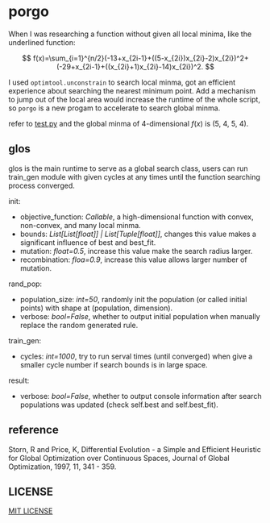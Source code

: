 # porgo

When I was researching a function without given all local minima, like the underlined function:

$$
f(x)=\sum_{i=1}^{n/2}(-13+x_{2i-1}+((5-x_{2i})x_{2i}-2)x_{2i})^2+(-29+x_{2i-1}+((x_{2i}+1)x_{2i}-14)x_{2i})^2.
$$

I used `optimtool.unconstrain` to search local minma, got an efficient experience about searching the nearest minimum point. Add a mechanism to jump out of the local area would increase the runtime of the whole script, so `porgo` is a new progam to accelerate to search global minma.

refer to [test.py](./test.py) and the global minma of 4-dimensional $f(x)$ is (5, 4, 5, 4).

## glos

glos is the main runtime to serve as a global search class, users can run train_gen module with given cycles at any times until the function searching process converged.

init:
- objective_function: *Callable*, a high-dimensional function with convex, non-convex, and many local minma.
- bounds: *List[List[float]] | List[Tuple[float]]*, changes this value makes a significant influence of best and best_fit.
- mutation: *float=0.5*, increase this value make the search radius larger.
- recombination: *floa=0.9*, increase this value allows larger number of mutation.

rand_pop:
- population_size: *int=50*, randomly init the population (or called initial points) with shape at (population, dimension).
- verbose: *bool=False*, whether to output initial population when manually replace the random generated rule.

train_gen:
- cycles: *int=1000*, try to run serval times (until converged) when give a smaller cycle number if search bounds is in large space.

result:
- verbose: *bool=False*, whether to output console information after search populations was updated (check self.best and self.best_fit).

## reference

Storn, R and Price, K, Differential Evolution - a Simple and Efficient Heuristic for Global Optimization over Continuous Spaces, Journal of Global Optimization, 1997, 11, 341 - 359.

## LICENSE

[MIT LICENSE](./LICENSE)